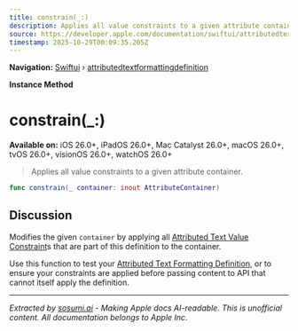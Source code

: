 ```yaml
---
title: constrain(_:)
description: Applies all value constraints to a given attribute container.
source: https://developer.apple.com/documentation/swiftui/attributedtextformattingdefinition/constrain(_:)
timestamp: 2025-10-29T00:09:35.205Z
---
```


**Navigation:** [Swiftui](/documentation/swiftui) › [attributedtextformattingdefinition](/documentation/swiftui/attributedtextformattingdefinition)

**Instance Method**

# constrain(_:)

**Available on:** iOS 26.0+, iPadOS 26.0+, Mac Catalyst 26.0+, macOS 26.0+, tvOS 26.0+, visionOS 26.0+, watchOS 26.0+

> Applies all value constraints to a given attribute container.

```swift
func constrain(_ container: inout AttributeContainer)
```

## Discussion

Modifies the given `container` by applying all [Attributed Text Value Constraint](/documentation/swiftui/attributedtextvalueconstraint)s that are part of this definition to the container.

Use this function to test your [Attributed Text Formatting Definition](/documentation/swiftui/attributedtextformattingdefinition), or to ensure your constraints are applied before passing content to API that cannot itself apply the definition.

---

*Extracted by [sosumi.ai](https://sosumi.ai) - Making Apple docs AI-readable.*
*This is unofficial content. All documentation belongs to Apple Inc.*

